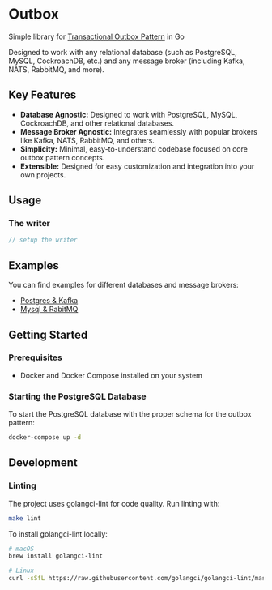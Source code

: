 # Outbox

Simple library for [Transactional Outbox Pattern](https://microservices.io/patterns/data/transactional-outbox.html) in Go

Designed to work with any relational database (such as PostgreSQL, MySQL, CockroachDB, etc.) and any message broker (including Kafka, NATS, RabbitMQ, and more).

## Key Features

- **Database Agnostic:** Designed to work with PostgreSQL, MySQL, CockroachDB, and other relational databases.
- **Message Broker Agnostic:** Integrates seamlessly with popular brokers like Kafka, NATS, RabbitMQ, and others.
- **Simplicity:** Minimal, easy-to-understand codebase focused on core outbox pattern concepts.
- **Extensible:** Designed for easy customization and integration into your own projects.

## Usage

### The writer
```go
// setup the writer
```

## Examples

You can find examples for different databases and message brokers:

- [Postgres & Kafka](./examples/postgres-kafka/service.go) 
- [Mysql & RabitMQ](./examples/mysql-rabitmq/service.go) 

## Getting Started

### Prerequisites

- Docker and Docker Compose installed on your system

### Starting the PostgreSQL Database

To start the PostgreSQL database with the proper schema for the outbox pattern:

```bash
docker-compose up -d
```

## Development

### Linting

The project uses golangci-lint for code quality. Run linting with:

```bash
make lint
```

To install golangci-lint locally:

```bash
# macOS
brew install golangci-lint

# Linux
curl -sSfL https://raw.githubusercontent.com/golangci/golangci-lint/master/install.sh | sh -s -- -b $(go env GOPATH)/bin
```